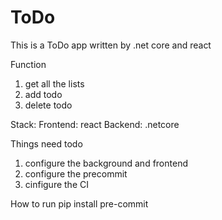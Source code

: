 # ToDo
This is a ToDo app written by .net core and react

Function
1. get all the lists
2. add todo
3. delete todo

Stack:
Frontend: react
Backend: .netcore

Things need todo
1. configure the background and frontend
2. configure the precommit
3. cinfigure the CI

How to run
pip install pre-commit
